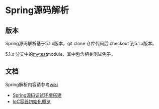 # Spring源码解析

## 版本

Spring源码解析基于5.1.x版本，git clone 仓库代码后 checkout 到5.1.x版本。

5.1.x 分支中的[mytest](https://github.com/yankwan/spring-framework/tree/5.1.x/mytest)module，其中包含相关测试例子。

## 文档

Spring解析内容请参考[wiki](https://github.com/yankwan/spring-framework/wiki)

* [Spring源码调试环境搭建](https://github.com/yankwan/spring-framework/wiki/1.-Spring%E6%BA%90%E7%A0%81%E8%B0%83%E8%AF%95%E7%8E%AF%E5%A2%83%E6%90%AD%E5%BB%BA)
* [IoC容器初始化概览](https://github.com/yankwan/spring-framework/wiki/2.-IoC%E5%AE%B9%E5%99%A8%E5%88%9D%E5%A7%8B%E5%8C%96%E6%A6%82%E8%A7%88)

